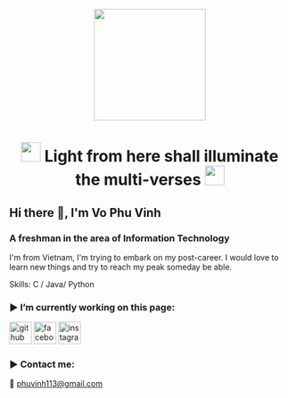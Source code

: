<p align="center"><img class= "center" src= "https://media3.giphy.com/media/yue5RmlTYopQHShVvM/giphy.gif" width= "200"></p>

<h1 align="center"> <img src="https://media0.giphy.com/media/uB6eLycBCOl68/giphy.gif" width="35">	Light from here shall illuminate the multi-verses  <img src="https://media0.giphy.com/media/uB6eLycBCOl68/giphy.gif" width="35"></h1>

## Hi there 👋, I'm Vo Phu Vinh
### A freshman in the area of Information Technology
I'm from Vietnam, I'm trying to embark on my post-career. I would love to learn new things and try to reach my peak someday be able.


Skills: C / Java/ Python

### :arrow_forward: I’m currently working on this page:

[<img src='https://cdn.jsdelivr.net/npm/simple-icons@3.0.1/icons/github.svg' alt='github' height='40'>](https://github.com/Killasneverdie)  [<img src='https://cdn.jsdelivr.net/npm/simple-icons@3.0.1/icons/facebook.svg' alt='facebook' height='40'>](https://www.facebook.com/vinh.vophu.1)  [<img src='https://cdn.jsdelivr.net/npm/simple-icons@3.0.1/icons/instagram.svg' alt='instagram' height='40'>](https://www.instagram.com/vophu_v/)  

### :arrow_forward: Contact me:
:email: phuvinh113@gmail.com



